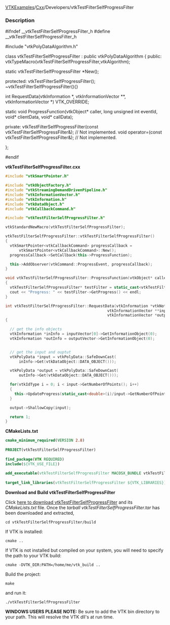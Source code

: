 [VTKExamples](/index/)/[Cxx](/Cxx)/Developers/vtkTestFilterSelfProgressFilter

### Description
<source lang="cpp">
#ifndef __vtkTestFilterSelfProgressFilter_h
#define __vtkTestFilterSelfProgressFilter_h
 
#include "vtkPolyDataAlgorithm.h"
 
class vtkTestFilterSelfProgressFilter : public vtkPolyDataAlgorithm 
{
public:
  vtkTypeMacro(vtkTestFilterSelfProgressFilter,vtkAlgorithm);
  
  static vtkTestFilterSelfProgressFilter *New();
 
protected:
  vtkTestFilterSelfProgressFilter();
  ~vtkTestFilterSelfProgressFilter(){}
 
  int RequestData(vtkInformation *, vtkInformationVector **, vtkInformationVector *) VTK_OVERRIDE; 
 
  static void ProgressFunction(vtkObject* caller, long unsigned int eventId, void* clientData, void* callData);
  
private:
  vtkTestFilterSelfProgressFilter(const vtkTestFilterSelfProgressFilter&);  // Not implemented.
  void operator=(const vtkTestFilterSelfProgressFilter&);  // Not implemented.
 
};
 
#endif
</source>

**vtkTestFilterSelfProgressFilter.cxx**
```c++
#include "vtkSmartPointer.h"

#include "vtkObjectFactory.h"
#include "vtkStreamingDemandDrivenPipeline.h"
#include "vtkInformationVector.h"
#include "vtkInformation.h"
#include "vtkDataObject.h"
#include "vtkCallbackCommand.h"

#include "vtkTestFilterSelfProgressFilter.h"

vtkStandardNewMacro(vtkTestFilterSelfProgressFilter);

vtkTestFilterSelfProgressFilter::vtkTestFilterSelfProgressFilter()
{
  vtkSmartPointer<vtkCallbackCommand> progressCallback =
      vtkSmartPointer<vtkCallbackCommand>::New();
  progressCallback->SetCallback(this->ProgressFunction);

  this->AddObserver(vtkCommand::ProgressEvent, progressCallback);
}

void vtkTestFilterSelfProgressFilter::ProgressFunction(vtkObject* caller, long unsigned int eventId, void* clientData, void* callData)
{
  vtkTestFilterSelfProgressFilter* testFilter = static_cast<vtkTestFilterSelfProgressFilter*>(caller);
  cout << "Progress: " << testFilter->GetProgress() << endl;
}

int vtkTestFilterSelfProgressFilter::RequestData(vtkInformation *vtkNotUsed(request),
                                             vtkInformationVector **inputVector,
                                             vtkInformationVector *outputVector)
{

  // get the info objects
  vtkInformation *inInfo = inputVector[0]->GetInformationObject(0);
  vtkInformation *outInfo = outputVector->GetInformationObject(0);


  // get the input and ouptut
  vtkPolyData *input = vtkPolyData::SafeDownCast(
      inInfo->Get(vtkDataObject::DATA_OBJECT()));

  vtkPolyData *output = vtkPolyData::SafeDownCast(
      outInfo->Get(vtkDataObject::DATA_OBJECT()));

  for(vtkIdType i = 0; i < input->GetNumberOfPoints(); i++)
  {
    this->UpdateProgress(static_cast<double>(i)/input->GetNumberOfPoints());
  }

  output->ShallowCopy(input);

  return 1;
}
```
**CMakeLists.txt**
```cmake
cmake_minimum_required(VERSION 2.8)
 
PROJECT(vtkTestFilterSelfProgressFilter)
 
find_package(VTK REQUIRED)
include(${VTK_USE_FILE})
 
add_executable(vtkTestFilterSelfProgressFilter MACOSX_BUNDLE vtkTestFilterSelfProgressFilter.cxx)
 
target_link_libraries(vtkTestFilterSelfProgressFilter ${VTK_LIBRARIES})
```

**Download and Build vtkTestFilterSelfProgressFilter**

Click [here to download vtkTestFilterSelfProgressFilter](https://github.com/lorensen/VTKWikiExamplesTarballs/raw/master/vtkTestFilterSelfProgressFilter.tar) and its *CMakeLists.txt* file.
Once the *tarball vtkTestFilterSelfProgressFilter.tar* has been downloaded and extracted,
```
cd vtkTestFilterSelfProgressFilter/build 
```
If VTK is installed:
```
cmake ..
```
If VTK is not installed but compiled on your system, you will need to specify the path to your VTK build:
```
cmake -DVTK_DIR:PATH=/home/me/vtk_build ..
```
Build the project:
```
make
```
and run it:
```
./vtkTestFilterSelfProgressFilter
```
**WINDOWS USERS PLEASE NOTE:** Be sure to add the VTK bin directory to your path. This will resolve the VTK dll's at run time.

